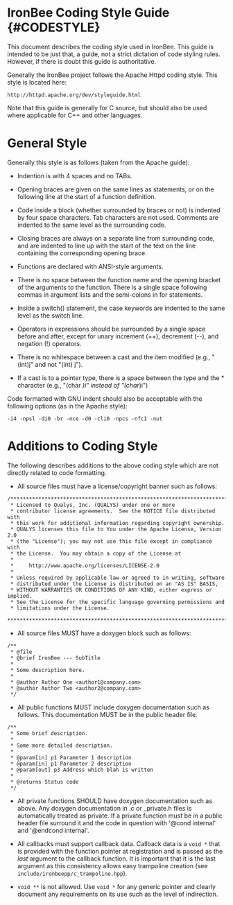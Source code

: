 IronBee Coding Style Guide                                     {#CODESTYLE}
==========================

This document describes the coding style used in IronBee. This guide is
intended to be just that, a guide, not a strict dictation of code styling
rules. However, if there is doubt this guide is authoritative.

Generally the IronBee project follows the Apache Httpd coding style. This
style is located here:

    http://httpd.apache.org/dev/styleguide.html

Note that this guide is generally for C source, but should also be used
where applicable for C++ and other languages.


General Style
=============

Generally this style is as follows (taken from the Apache guide):

* Indention is with 4 spaces and no TABs.

* Opening braces are given on the same lines as statements, or on the
  following line at the start of a function definition.

* Code inside a block (whether surrounded by braces or not) is indented
  by four space characters. Tab characters are not used. Comments are
  indented to the same level as the surrounding code.

* Closing braces are always on a separate line from surrounding code, and
  are indented to line up with the start of the text on the line containing
  the corresponding opening brace.

* Functions are declared with ANSI-style arguments.

* There is no space between the function name and the opening bracket of
  the arguments to the function. There is a single space following commas
  in argument lists and the semi-colons in for statements.

* Inside a switch() statement, the case keywords are indented to the same
  level as the switch line.

* Operators in expressions should be surrounded by a single space before
  and after, except for unary increment (++), decrement (--), and
  negation (!) operators.

* There is no whitespace between a cast and the item modified
  (e.g., "(int)j" and not "(int) j").

* If a cast is to a pointer type, there is a space between the type and
  the * character (e.g., "(char *)i" instead of "(char*)i")

Code formatted with GNU indent should also be acceptable with the following
options (as in the Apache style):

    -i4 -npsl -di0 -br -nce -d0 -cli0 -npcs -nfc1 -nut


Additions to Coding Style
=========================

The following describes additions to the above coding style which are not
directly related to code formatting.

* All source files must have a license/copyright banner such as follows:

```
/*****************************************************************************
 * Licensed to Qualys, Inc. (QUALYS) under one or more
 * contributor license agreements.  See the NOTICE file distributed with
 * this work for additional information regarding copyright ownership.
 * QUALYS licenses this file to You under the Apache License, Version 2.0
 * (the "License"); you may not use this file except in compliance with
 * the License.  You may obtain a copy of the License at
 *
 *     http://www.apache.org/licenses/LICENSE-2.0
 *
 * Unless required by applicable law or agreed to in writing, software
 * distributed under the License is distributed on an "AS IS" BASIS,
 * WITHOUT WARRANTIES OR CONDITIONS OF ANY KIND, either express or implied.
 * See the License for the specific language governing permissions and
 * limitations under the License.
 ****************************************************************************/
```

* All source files MUST have a doxygen block such as follows:

```
/**
 * @file
 * @brief IronBee --- SubTitle
 *
 * Some description here.
 *
 * @author Author One <author1@company.com>
 * @author Author Two <author2@company.com>
 */
```

* All public functions MUST include doxygen documentation such as follows.
  This documentation MUST be in the public header file.

```
/**
 * Some brief description.
 *
 * Some more detailed description.
 *
 * @param[in] p1 Parameter 1 description
 * @param[in] p1 Parameter 2 description
 * @param[out] p3 Address which blah is written
 *
 * @returns Status code
 */
```

* All private functions SHOULD have doxygen documentation such as above.  Any
  doxygen documentation in .c or _private.h files is automatically treated as
  private.  If a private function must be in a public header file surround it
  and the code in question with '@cond internal' and '@endcond internal'.

* All callbacks must support callback data.  Callback data is a `void *` that
  is provided with the function pointer at registration and is passed as the
  *last* argument to the callback function.  It is important that it is the
  last argument as this consistency allows easy trampoline creation (see
  `include/ironbeepp/c_trampoline.hpp`).

* `void **` is not allowed.  Use `void *` for any generic pointer and clearly
  document any requirements on its use such as the level of indirection.
